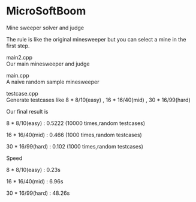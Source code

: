 # MicroSoftBoom
Mine sweeper solver and judge

The rule is like the original minesweeper but you can select a mine in the first step.

main2.cpp  
Our main minesweeper and judge



main.cpp   
A naive random sample minesweeper



testcase.cpp   
Generate testcases like 8 * 8/10(easy) , 16 * 16/40(mid) , 30 * 16/99(hard)



Our final result is 

8 * 8/10(easy) : 0.5222 (10000 times,random testcases)

16 * 16/40(mid) : 0.466 (1000 times,random testcases)

30 * 16/99(hard) : 0.102 (1000 times,random testcases)

Speed

8 * 8/10(easy) : 0.23s

16 * 16/40(mid) : 6.96s

30 * 16/99(hard) : 48.26s
  
